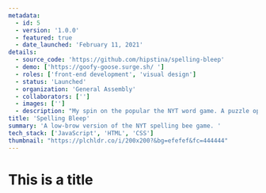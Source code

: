 ```yaml
---
metadata:  
  - id: 5 
  - version: '1.0.0' 
  - featured: true 
  - date_launched: 'February 11, 2021' 
details: 
  - source_code: 'https://github.com/hipstina/spelling-bleep'
  - demo: ['https://goofy-goose.surge.sh/ ']
  - roles: ['front-end development', 'visual design']
  - status: 'Launched'
  - organization: 'General Assembly'
  - collaborators: ['']
  - images: ['']
  - description: "My spin on the popular the NYT word game. A puzzle optimized to reward players for using coarse language. "
title: 'Spelling Bleep'
summary: 'A low-brow version of the NYT spelling bee game. '
tech_stack: ['JavaScript', 'HTML', 'CSS']
thumbnail: "https://plchldr.co/i/200x200?&bg=efefef&fc=444444"
---
```


# This is a title